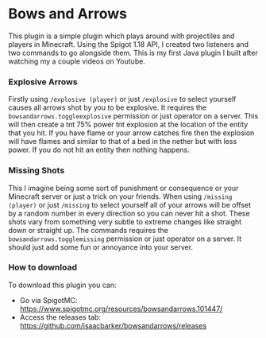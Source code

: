 # Bows and Arrows

This plugin is a simple plugin which plays around with projectiles and players in Minecraft. Using the Spigot 1.18 API, I created two listeners and two commands to go alongside them. This is my first Java plugin I built after watching my a couple videos on Youtube.

### Explosive Arrows

Firstly using `/explosive (player)` or just `/explosive` to select yourself causes all arrows shot by you to be explosive. It requires the `bowsandarrows.toggleexplosive` permission or just operator on a server. This will then create a tnt 75% power tnt explosion at the location of the entity that you hit. If you have flame or your arrow catches fire then the explosion will have flames and similar to that of a bed in the nether but with less power. If you do not hit an entity then nothing happens.

### Missing Shots

This I imagine being some sort of punishment or consequence or your Minecraft server or just a trick on your friends. When using `/missing (player)` or just `/missing` to select yourself all of your arrows will be offset by a random number in every direction so you can never hit a shot. These shots vary from something very subtle to extreme changes like straight down or straight up. The commands requires the `bowsandarrows.togglemissing` permission or just operator on a server. It should just add some fun or annoyance into your server.

### How to download

To download this plugin you can:
- Go via SpigotMC: https://www.spigotmc.org/resources/bowsandarrows.101447/
- Access the releases tab: https://github.com/isaacbarker/bowsandarrows/releases
